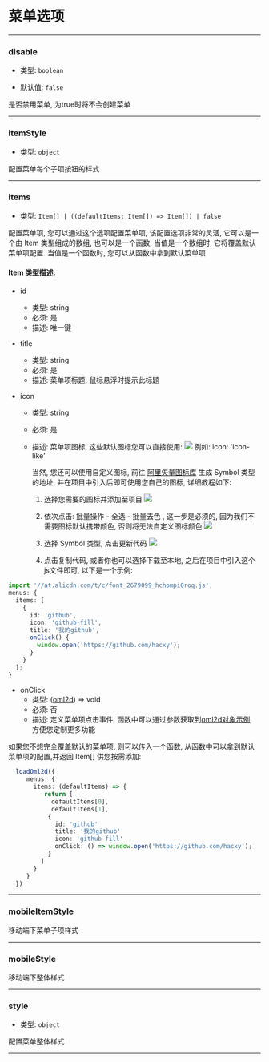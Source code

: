 # 菜单选项

---

### disable

- 类型: `boolean`

- 默认值: `false`

是否禁用菜单, 为true时将不会创建菜单

---

### itemStyle

- 类型: `object`

配置菜单每个子项按钮的样式

---

### items

- 类型: `Item[] | ((defaultItems: Item[]) => Item[]) | false`

配置菜单项, 您可以通过这个选项配置菜单项, 该配置选项非常的灵活, 它可以是一个由 Item 类型组成的数组, 也可以是一个函数, 当值是一个数组时, 它将覆盖默认菜单项配置. 当值是一个函数时, 您可以从函数中拿到默认菜单项

#### Item 类型描述:

- id
  - 类型: string
  - 必须: 是
  - 描述: 唯一键
- title
  - 类型: string
  - 必须: 是
  - 描述: 菜单项标题, 鼠标悬浮时提示此标题
- icon

  - 类型: string
  - 必须: 是
  - 描述: 菜单项图标, 这些默认图标您可以直接使用: ![](https://loclink-1259720482.cos.ap-beijing.myqcloud.com/image/202403211826251.png)
    例如: icon: 'icon-like'

    当然, 您还可以使用自定义图标, 前往 [阿里矢量图标库](https://www.iconfont.cn/) 生成 Symbol 类型的地址, 并在项目中引入后即可使用您自己的图标, 详细教程如下:

    1. 选择您需要的图标并添加至项目
       ![](https://loclink-1259720482.cos.ap-beijing.myqcloud.com/image/202403212001644.png)

    2. 依次点击: 批量操作 - 全选 - 批量去色 , 这一步是必须的, 因为我们不需要图标默认携带颜色, 否则将无法自定义图标颜色
       ![](https://loclink-1259720482.cos.ap-beijing.myqcloud.com/image/202403212008305.png)

    3. 选择 Symbol 类型, 点击更新代码
       ![](https://loclink-1259720482.cos.ap-beijing.myqcloud.com/image/202403212011851.png)

    4. 点击复制代码, 或者你也可以选择下载至本地, 之后在项目中引入这个js文件即可, 以下是一个示例:

```ts
import '//at.alicdn.com/t/c/font_2679099_hchompi0roq.js';
menus: {
  items: [
    {
      id: 'github',
      icon: 'github-fill',
      title: '我的github',
      onClick() {
        window.open('https://github.com/hacxy');
      }
    }
  ];
}
```

- onClick
  - 类型: ([oml2d](/guide/loadModel#oml2d-实例)) => void
  - 必须: 否
  - 描述: 定义菜单项点击事件, 函数中可以通过参数获取到[oml2d对象示例](/guide/loadModel#oml2d-实例), 方便您定制更多功能

如果您不想完全覆盖默认的菜单项, 则可以传入一个函数, 从函数中可以拿到默认菜单项的配置,并返回 Item[] 供您按需添加:

```ts
  loadOml2d({
     menus: {
       items: (defaultItems) => {
          return [
            defaultItems[0],
            defaultItems[1],
           {
             id: 'github'
             title: '我的github'
             icon: 'github-fill'
             onClick: () => window.open('https://github.com/hacxy');
           }
         ]
       }
     }
  })

```

---

### mobileItemStyle

移动端下菜单子项样式

---

### mobileStyle

移动端下整体样式

---

### style

- 类型: `object`

配置菜单整体样式

---
